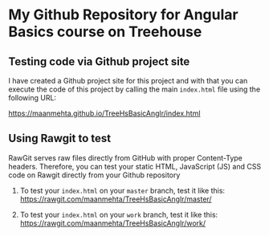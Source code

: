 # My Github Repository for Angular Basics course on Treehouse

## Testing code via Github project site
I have created a Github project site for this project and with that you can execute the code of this project by calling the main `index.html` file using the following URL:

https://maanmehta.github.io/TreeHsBasicAnglr/index.html

## Using Rawgit to test

RawGit serves raw files directly from GitHub with proper Content-Type headers. Therefore, you can test your static HTML, JavaScript (JS) and CSS code on Rawgit directly from your Github repository

1. To test your `index.html` on your `master` branch, test it like this:
https://rawgit.com/maanmehta/TreeHsBasicAnglr/master/

2. To test your `index.html` on your `work` branch, test it like this:
https://rawgit.com/maanmehta/TreeHsBasicAnglr/work/



